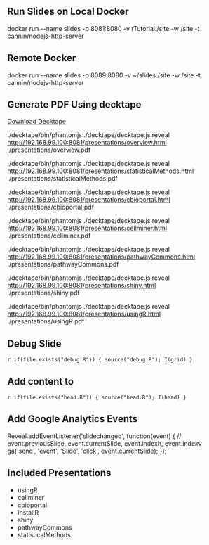 ## Run Slides on Local Docker
docker run --name slides -p 8081:8080 -v rTutorial:/site -w /site -t cannin/nodejs-http-server

## Remote Docker
docker run --name slides -p 8089:8080 -v ~/slides:/site -w /site -t cannin/nodejs-http-server

## Generate PDF Using decktape
[Download Decktape](https://github.com/astefanutti/decktape)

./decktape/bin/phantomjs ./decktape/decktape.js reveal http://192.168.99.100:8081/presentations/overview.html ./presentations/overview.pdf

./decktape/bin/phantomjs ./decktape/decktape.js reveal http://192.168.99.100:8081/presentations/statisticalMethods.html ./presentations/statisticalMethods.pdf

./decktape/bin/phantomjs ./decktape/decktape.js reveal http://192.168.99.100:8081/presentations/cbioportal.html ./presentations/cbioportal.pdf

./decktape/bin/phantomjs ./decktape/decktape.js reveal http://192.168.99.100:8081/presentations/cellminer.html ./presentations/cellminer.pdf

./decktape/bin/phantomjs ./decktape/decktape.js reveal http://192.168.99.100:8081/presentations/pathwayCommons.html ./presentations/pathwayCommons.pdf

./decktape/bin/phantomjs ./decktape/decktape.js reveal http://192.168.99.100:8081/presentations/shiny.html ./presentations/shiny.pdf

./decktape/bin/phantomjs ./decktape/decktape.js reveal http://192.168.99.100:8081/presentations/usingR.html ./presentations/usingR.pdf

## Debug Slide
`r if(file.exists("debug.R")) { source("debug.R"); I(grid) }`

## Add content to <HEAD>
`r if(file.exists("head.R")) { source("head.R"); I(head) }`

## Add Google Analytics Events
Reveal.addEventListener('slidechanged', function(event) {
  // event.previousSlide, event.currentSlide, event.indexh, event.indexv
  ga('send', 'event', 'Slide', 'click', event.currentSlide);
});

## Included Presentations
* usingR 
* cellminer
* cbioportal
* installR
* shiny
* pathwayCommons
* statisticalMethods
